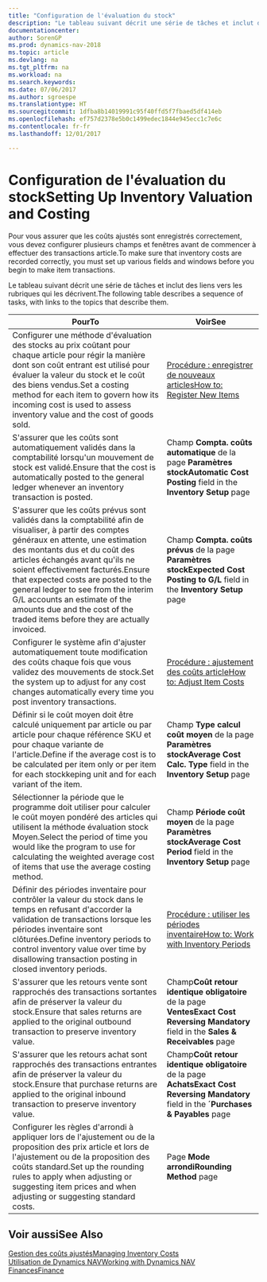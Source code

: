 ```yaml
---
title: "Configuration de l'évaluation du stock"
description: "Le tableau suivant décrit une série de tâches et inclut des liens vers les rubriques qui les décrivent."
documentationcenter: 
author: SorenGP
ms.prod: dynamics-nav-2018
ms.topic: article
ms.devlang: na
ms.tgt_pltfrm: na
ms.workload: na
ms.search.keywords: 
ms.date: 07/06/2017
ms.author: sgroespe
ms.translationtype: HT
ms.sourcegitcommit: 1dfba8b14019991c95f40ffd5f7fbaed5df414eb
ms.openlocfilehash: ef757d2378e5b0c1499edec1844e945ecc1c7e6c
ms.contentlocale: fr-fr
ms.lasthandoff: 12/01/2017

---
```

# <a name="setting-up-inventory-valuation-and-costing"></a><span data-ttu-id="2ae57-103">Configuration de l'évaluation du stock</span><span class="sxs-lookup"><span data-stu-id="2ae57-103">Setting Up Inventory Valuation and Costing</span></span>
<span data-ttu-id="2ae57-104">Pour vous assurer que les coûts ajustés sont enregistrés correctement, vous devez configurer plusieurs champs et fenêtres avant de commencer à effectuer des transactions article.</span><span class="sxs-lookup"><span data-stu-id="2ae57-104">To make sure that inventory costs are recorded correctly, you must set up various fields and windows before you begin to make item transactions.</span></span>

<span data-ttu-id="2ae57-105">Le tableau suivant décrit une série de tâches et inclut des liens vers les rubriques qui les décrivent.</span><span class="sxs-lookup"><span data-stu-id="2ae57-105">The following table describes a sequence of tasks, with links to the topics that describe them.</span></span>

|<span data-ttu-id="2ae57-106">**Pour**</span><span class="sxs-lookup"><span data-stu-id="2ae57-106">**To**</span></span>|<span data-ttu-id="2ae57-107">**Voir**</span><span class="sxs-lookup"><span data-stu-id="2ae57-107">**See**</span></span>|  
|------------|-------------|  
|<span data-ttu-id="2ae57-108">Configurer une méthode d'évaluation des stocks au prix coûtant pour chaque article pour régir la manière dont son coût entrant est utilisé pour évaluer la valeur du stock et le coût des biens vendus.</span><span class="sxs-lookup"><span data-stu-id="2ae57-108">Set a costing method for each item to govern how its incoming cost is used to assess inventory value and the cost of goods sold.</span></span>|[<span data-ttu-id="2ae57-109">Procédure : enregistrer de nouveaux articles</span><span class="sxs-lookup"><span data-stu-id="2ae57-109">How to: Register New Items</span></span>](inventory-how-register-new-items.md)|  
|<span data-ttu-id="2ae57-110">S'assurer que les coûts sont automatiquement validés dans la comptabilité lorsqu'un mouvement de stock est validé.</span><span class="sxs-lookup"><span data-stu-id="2ae57-110">Ensure that the cost is automatically posted to the general ledger whenever an inventory transaction is posted.</span></span>|<span data-ttu-id="2ae57-111">Champ **Compta. coûts automatique** de la page **Paramètres stock**</span><span class="sxs-lookup"><span data-stu-id="2ae57-111">**Automatic Cost Posting** field in the **Inventory Setup** page</span></span>|  
|<span data-ttu-id="2ae57-112">S'assurer que les coûts prévus sont validés dans la comptabilité afin de visualiser, à partir des comptes généraux en attente, une estimation des montants dus et du coût des articles échangés avant qu'ils ne soient effectivement facturés.</span><span class="sxs-lookup"><span data-stu-id="2ae57-112">Ensure that expected costs are posted to the general ledger to see from the interim G/L accounts an estimate of the amounts due and the cost of the traded items before they are actually invoiced.</span></span>|<span data-ttu-id="2ae57-113">Champ **Compta. coûts prévus** de la page **Paramètres stock**</span><span class="sxs-lookup"><span data-stu-id="2ae57-113">**Expected Cost Posting to G/L** field in the **Inventory Setup** page</span></span>|  
|<span data-ttu-id="2ae57-114">Configurer le système afin d'ajuster automatiquement toute modification des coûts chaque fois que vous validez des mouvements de stock.</span><span class="sxs-lookup"><span data-stu-id="2ae57-114">Set the system up to adjust for any cost changes automatically every time you post inventory transactions.</span></span>|[<span data-ttu-id="2ae57-115">Procédure : ajustement des coûts article</span><span class="sxs-lookup"><span data-stu-id="2ae57-115">How to: Adjust Item Costs</span></span>](inventory-how-adjust-item-costs.md)|  
|<span data-ttu-id="2ae57-116">Définir si le coût moyen doit être calculé uniquement par article ou par article pour chaque référence SKU et pour chaque variante de l'article.</span><span class="sxs-lookup"><span data-stu-id="2ae57-116">Define if the average cost is to be calculated per item only or per item for each stockkeping unit and for each variant of the item.</span></span>|<span data-ttu-id="2ae57-117">Champ **Type calcul coût moyen** de la page **Paramètres stock**</span><span class="sxs-lookup"><span data-stu-id="2ae57-117">**Average Cost Calc. Type** field in the **Inventory Setup** page</span></span>|  
|<span data-ttu-id="2ae57-118">Sélectionner la période que le programme doit utiliser pour calculer le coût moyen pondéré des articles qui utilisent la méthode évaluation stock Moyen.</span><span class="sxs-lookup"><span data-stu-id="2ae57-118">Select the period of time you would like the program to use for calculating the weighted average cost of items that use the average costing method.</span></span>|<span data-ttu-id="2ae57-119">Champ **Période coût moyen** de la page **Paramètres stock**</span><span class="sxs-lookup"><span data-stu-id="2ae57-119">**Average Cost Period** field in the **Inventory Setup** page</span></span>|  
|<span data-ttu-id="2ae57-120">Définir des périodes inventaire pour contrôler la valeur du stock dans le temps en refusant d'accorder la validation de transactions lorsque les périodes inventaire sont clôturées.</span><span class="sxs-lookup"><span data-stu-id="2ae57-120">Define inventory periods to control inventory value over time by disallowing transaction posting in closed inventory periods.</span></span>|[<span data-ttu-id="2ae57-121">Procédure : utiliser les périodes inventaire</span><span class="sxs-lookup"><span data-stu-id="2ae57-121">How to: Work with Inventory Periods</span></span>](finance-how-to-work-with-inventory-periods.md)|  
|<span data-ttu-id="2ae57-122">S'assurer que les retours vente sont rapprochés des transactions sortantes afin de préserver la valeur du stock.</span><span class="sxs-lookup"><span data-stu-id="2ae57-122">Ensure that sales returns are applied to the original outbound transaction to preserve inventory value.</span></span>|<span data-ttu-id="2ae57-123">Champ**Coût retour identique obligatoire** de la page **Ventes**</span><span class="sxs-lookup"><span data-stu-id="2ae57-123">**Exact Cost Reversing Mandatory** field in the **Sales & Receivables** page</span></span>|  
|<span data-ttu-id="2ae57-124">S'assurer que les retours achat sont rapprochés des transactions entrantes afin de préserver la valeur du stock.</span><span class="sxs-lookup"><span data-stu-id="2ae57-124">Ensure that purchase returns are applied to the original inbound transaction to preserve inventory value.</span></span>|<span data-ttu-id="2ae57-125">Champ**Coût retour identique obligatoire** de la page **Achats**</span><span class="sxs-lookup"><span data-stu-id="2ae57-125">**Exact Cost Reversing Mandatory** field in the **´Purchases & Payables** page</span></span>|
|<span data-ttu-id="2ae57-126">Configurer les règles d'arrondi à appliquer lors de l'ajustement ou de la proposition des prix article et lors de l'ajustement ou de la proposition des coûts standard.</span><span class="sxs-lookup"><span data-stu-id="2ae57-126">Set up the rounding rules to apply when adjusting or suggesting item prices and when adjusting or suggesting standard costs.</span></span>|<span data-ttu-id="2ae57-127">Page **Mode arrondi**</span><span class="sxs-lookup"><span data-stu-id="2ae57-127">**Rounding Method** page</span></span>|  

## <a name="see-also"></a><span data-ttu-id="2ae57-128">Voir aussi</span><span class="sxs-lookup"><span data-stu-id="2ae57-128">See Also</span></span>  
[<span data-ttu-id="2ae57-129">Gestion des coûts ajustés</span><span class="sxs-lookup"><span data-stu-id="2ae57-129">Managing Inventory Costs</span></span>](finance-manage-inventory-costs.md)  
[<span data-ttu-id="2ae57-130">Utilisation de Dynamics NAV</span><span class="sxs-lookup"><span data-stu-id="2ae57-130">Working with Dynamics NAV</span></span>](ui-work-product.md)  
[<span data-ttu-id="2ae57-131">Finances</span><span class="sxs-lookup"><span data-stu-id="2ae57-131">Finance</span></span>](finance.md)  

